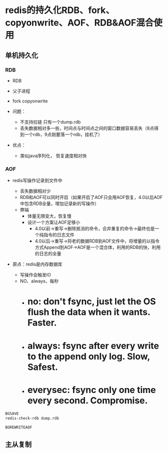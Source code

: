 # redis的持久化RDB、fork、copyonwrite、AOF、RDB&AOF混合使用

## 单机持久化 

### RDB

- RDB
- 父子进程
- fork copyonwrite

- 问题：
    - 不支持拉链 只有一个dump.rdb
    - 丢失数据相对多一些，时间点与时间点之间的窗口数据容易丢失（8点得到一个rdb，9点刚要落一个rdb，挂机了）
- 优点：
    - 类似java序列化， 恢复速度相对快

### AOF

- redis写操作记录到文件中
    - 丢失数据相对少
    - RDB和AOF可以同时开启（如果开启了AOF只会用AOF恢复，4.0以后AOF中包含RDB全量，增加记录新的写操作）
    - 弊端
        - 体量无限变大，恢复慢
        - 设计一个方案让AOF足够小
            - 4.0以前->重写->删除抵消的命令，合并重复的命令->最终也是一个纯指令的日志文件
            - 4.0以后->重写->将老的数据RDB到AOF文件中，将增量的以指令方式Append到AOF->AOF是一个混合体，利用的RDB的快，利用的日志的全量

- 原点：redis是内存数据库
    - 写操作会触发IO
    - NO、always、每秒
        - # no: don't fsync, just let the OS flush the data when it wants. Faster.
        - # always: fsync after every write to the append only log. Slow, Safest.
        - # everysec: fsync only one time every second. Compromise.

```sh
BGSAVE
redis-check-rdb dump.rdb 

BGREWRITEAOF
```

## 主从复制 
